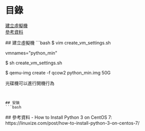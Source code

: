 # 目錄
[建立虛擬機](#建立虛擬機)  
[參考資料](#參考資料)

<a name="建立虛擬機"/>
## 建立虛擬機
```bash
$ vim create_vm_settings.sh

vmnames="python_min"

$ sh create_vm_settings.sh

$ qemu-img create -f qcow2 python_min.img 50G

光碟機可以進行開機行為
<source file="/vmdisk/iso/CentOS-7-x86_64-DVD-1810.iso"/>
```


## 安裝
```bash

```


<a name="參考資料"/>
## 參考資料
- How to Install Python 3 on CentOS 7: https://linuxize.com/post/how-to-install-python-3-on-centos-7/
